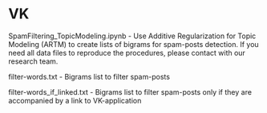 # VK
SpamFiltering_TopicModeling.ipynb - Use Additive Regularization for Topic Modeling (ARTM) to create lists of bigrams for spam-posts detection.
If you need all data files to reproduce the procedures, please contact with our research team.

filter-words.txt - Bigrams list to filter spam-posts

filter-words_if_linked.txt - Bigrams list to filter spam-posts only if they are accompanied by a link to VK-application 
